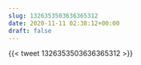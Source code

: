 ```yaml
---
slug: 1326353503636365312
date: 2020-11-11 02:38:12+00:00
draft: false
---
```


{{< tweet 1326353503636365312 >}}
